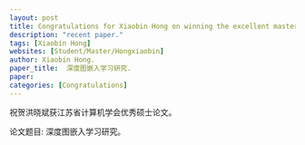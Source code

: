 ```yaml
---
layout: post
title: Congratulations for Xiaobin Hong on winning the excellent master's thesis of Jiangsu Institute of Computer Science!
description: "recent paper."
tags: [Xiaobin Hong]
websites: [Student/Master/Hongxiaobin]
author: Xiaobin Hong.
paper_title:  深度图嵌入学习研究.
paper: 
categories: [Congratulations]
---
```

祝贺洪晓斌获江苏省计算机学会优秀硕士论文。

论文题目: 深度图嵌入学习研究。

